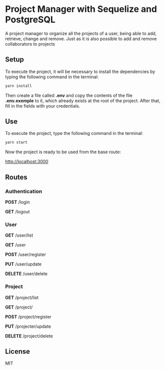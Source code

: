 # Project Manager with Sequelize and PostgreSQL

A project manager to organize all the projects of a user, being able to add, retrieve, change and remove. Just as it is also possible to add and remove collaborators to projects

## Setup

To execute the project, it will be necessary to install the dependencies by typing the following command in the terminal:

```bash
yarn install
```

Then create a file called **.env** and copy the contents of the file **.env.exemple** to it, which already exists at the root of the project. After that, fill in the fields with your credentials.

## Use

To execute the project, type the following command in the terminal:

```bash
yarn start
```

Now the project is ready to be used from the base route:

[http://localhost:3000](http://localhost:3000)


## Routes

### Authentication

**POST** /login

**GET** /logout

### User

**GET** /user/list

**GET** /user

**POST** /user/register

**PUT** /user/update

**DELETE** /user/delete

### Project

**GET** /project/list

**GET** /project/

**POST** /project/register

**PUT** /projecter/update

**DELETE** /project/delete


## License

MIT
